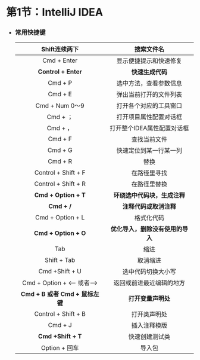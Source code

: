 # 第1节：IntelliJ IDEA



+ ### 常用快捷键

  |          Shift连续两下          |            搜索文件名            |
  | :-----------------------------: | :------------------------------: |
  |           Cmd + Enter           |      显示便捷提示和快速修复      |
  |       **Control + Enter**       |         **快速生成代码**         |
  |             Cmd + P             |      选中方法，查看参数信息      |
  |             Cmd + E             |      弹出当前打开的文件列表      |
  |         Cmd + Num 0～9          |      打开各个对应的工具窗口      |
  |            Cmd + ；             |      打开项目属性配置对话框      |
  |            Cmd + ，             |    打开整个IDEA属性配置对话框    |
  |             Cmd + F             |           查找当前文件           |
  |             Cmd + G             |      快速定位到某一行某一列      |
  |             Cmd + R             |               替换               |
  |       Control + Shift + F       |           在路径里寻找           |
  |       Control + Shift + R       |           在路径里替换           |
  |      **Cmd + Option + T**       |   **环绕选中代码块，生成注释**   |
  |           **Cmd + /**           |      **注释代码或取消注释**      |
  |        Cmd + Option + L         |            格式化代码            |
  |      **Cmd + Option + O**       | **优化导入，删除没有使用的导入** |
  |               Tab               |               缩进               |
  |           Shift + Tab           |             取消缩进             |
  |         Cmd +Shift + U          |        选中代码切换大小写        |
  |    Cmd + Option + <— 或者—>     |     返回或前进最近编辑的地方     |
  | **Cmd + B 或者 Cmd + 鼠标左键** |        **打开变量声明处**        |
  |       Control + Shift + B       |           打开类声明处           |
  |             Cmd + J             |           插入注释模版           |
  |       **Cmd +Shift + T**        |          快速创建测试类          |
  |          Option + 回车          |              导入包              |

  

